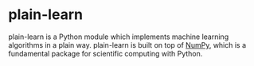 # plain-learn

plain-learn is a Python module which implements machine learning algorithms in a plain way. plain-learn is built on top of [NumPy](http://www.numpy.org/), which is a fundamental package for scientific computing with Python.

